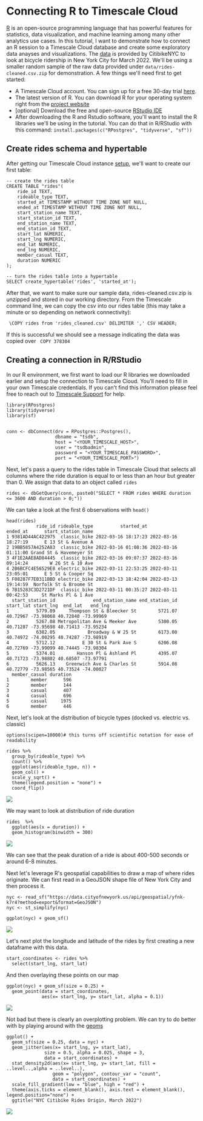 # Connecting R to Timescale Cloud

[R](https://www.r-project.org/) is an open-source programming language that has powerful features for statistics, data visualization, and machine learning among many other analytics use cases. In this tutorial, I want to demonstrate how to connect an R session to a Timescale Cloud database and create some exploratory data anayses and visualizations. The [data](https://ride.citibikenyc.com/system-data) is provided by CitibikeNYC to look at bicycle ridership in New York City for March 2022. We'll be using a smaller random sample of the raw data provided under `data/rides-cleaned.csv.zip` for demonstration. A few things we'll need first to get started:

- A Timescale Cloud account. You can sign up for a free 30-day trial [here](https://www.timescale.com/).
- The latest version of R. You can download R for your operating system right from the [project website](https://www.r-project.org/)
- [optional] Download the free and open-source [RStudio IDE](https://www.rstudio.com/products/rstudio/)
- After downloading the R and Rstudio software, you'll want to install the R libraries we'll be using in the tutorial. You can do that in R/RStudio with this command: ```install.packages(c("RPostgres", "tidyverse", "sf"))```

## Create rides schema and hypertable

After getting our Timescale Cloud instance [setup](https://docs.timescale.com/getting-started/latest/create-database/), we'll want to create our first table:

```
-- create the rides table
CREATE TABLE "rides"(
    ride_id TEXT,
    rideable_type TEXT,
    started_at TIMESTAMP WITHOUT TIME ZONE NOT NULL,
    ended_at TIMESTAMP WITHOUT TIME ZONE NOT NULL,
    start_station_name TEXT,
    start_station_id TEXT,
    end_station_name TEXT,
    end_station_id TEXT,
    start_lat NUMERIC, 
    start_lng NUMERIC,
    end_lat NUMERIC,
    end_lng NUMERIC,
    member_casual TEXT,
    duration NUMERIC
);

-- turn the rides table into a hypertable
SELECT create_hypertable('rides', 'started_at');

```

After that, we want to make sure our sample data, rides-cleaned.csv.zip is unzipped and stored in our working directory. From the Timescale command line, we can copy the csv into our rides table (this may take a minute or so depending on network connectivity):


```
 \COPY rides from 'rides_cleaned.csv' DELIMITER ',' CSV HEADER;

```
If this is successful we should see a message indicating the data was copied over ` COPY 378304`

## Creating a connection in R/RStudio

In our R environment, we first want to load our R libraries we downloaded earlier and setup the connection to Timescale Cloud. You'll need to fill in your own Timescale credentials. If you can't find this information please feel free to reach out to [Timescale Support](https://www.timescale.com/support/) for help. 

```
library(RPostgres)
library(tidyverse)
library(sf)


conn <- dbConnect(drv = RPostgres::Postgres(),
                  dbname = "tsdb",
                  host = "<YOUR_TIMESCALE_HOST>",
                  user = "tsdbadmin",
                  password = "<YOUR_TIMESCALE_PASSWORD>",
                  port = "<YOUR_TIMESCALE_PORT>")

```
Next, let's pass a query to the rides table in Timescale Cloud that selects all columns where the ride duration is equal to or less than an hour but greater than 0. We assign that data to an object called `rides`

```
rides <- dbGetQuery(conn, paste0("SELECT * FROM rides WHERE duration <= 3600 AND duration > 0;"))
```

We can take a look at the first 6 observations with `head()`

```
head(rides)
           ride_id rideable_type          started_at            ended_at      start_station_name
1 9381AD44AC422975  classic_bike 2022-03-16 18:17:23 2022-03-16 18:27:19      E 13 St & Avenue A
2 19BB5857A4252A83  classic_bike 2022-03-16 01:08:36 2022-03-16 01:11:00 Grand St & Havemeyer St
3 4F1E2AAE8AD84445  classic_bike 2022-03-16 09:07:37 2022-03-16 09:14:24        W 26 St & 10 Ave
4 2B6BCFC4E56529E8 electric_bike 2022-03-11 22:53:25 2022-03-11 23:05:01      E 5 St & Cooper Sq
5 F08287F7EB311BBD electric_bike 2022-03-13 18:42:04 2022-03-13 19:14:59  Norfolk St & Broome St
6 7B15283C3D2721DF  classic_bike 2022-03-11 00:35:27 2022-03-11 00:42:53     St Marks Pl & 1 Ave
  start_station_id              end_station_name end_station_id start_lat start_lng  end_lat   end_lng
1          5779.09     Thompson St & Bleecker St        5721.07  40.72967 -73.98068 40.72840 -73.99969
2          5267.08 Metropolitan Ave & Meeker Ave        5300.05  40.71287 -73.95698 40.71413 -73.95234
3          6382.05            Broadway & W 25 St        6173.08  40.74972 -74.00295 40.74287 -73.98919
4          5712.12          E 30 St & Park Ave S        6206.08  40.72769 -73.99099 40.74445 -73.98304
5          5374.01        Hanson Pl & Ashland Pl        4395.07  40.71723 -73.98802 40.68507 -73.97791
6          5626.13    Greenwich Ave & Charles St        5914.08  40.72779 -73.98565 40.73524 -74.00027
  member_casual duration
1        member      596
2        member      144
3        casual      407
4        casual      696
5        casual     1975
6        member      446
```

Next, let's look at the distribution of bicycle types (docked vs. electric vs. classic)

```
options(scipen=10000)# this turns off scientific notation for ease of readability

rides %>%
  group_by(rideable_type) %>%
  count() %>%
  ggplot(aes(rideable_type, n)) +
  geom_col() +
  scale_y_sqrt() +
  theme(legend.position = "none") +
  coord_flip()
```

![](https://github.com/wrathofquan/timescale-r-citibike/blob/main/images/rideable-type.png)

We may want to look at distribution of ride duration

```
rides  %>% 
  ggplot(aes(x = duration)) + 
  geom_histogram(binwidth = 300)
```
![](https://github.com/wrathofquan/timescale-r-citibike/blob/main/images/duration-histogram.png)

We can see that the peak duration of a ride is about 400-500 seconds or around 6-8 minutes. 

Next let's leverage R's geospatial capabilities to draw a map of where rides originate. We can first read in a GeoJSON shape file of New York City and then process it.

```
nyc <- read_sf("https://data.cityofnewyork.us/api/geospatial/yfnk-k7r4?method=export&format=GeoJSON")
nyc <- st_simplify(nyc)

ggplot(nyc) + geom_sf()
```
![](https://github.com/wrathofquan/timescale-r-citibike/blob/main/images/nyc-map.png)

Let's next plot the longitude and latitude of the rides by first creating a new dataframe with this data.

```
start_coordinates <- rides %>% 
  select(start_lng, start_lat)
```

And then overlaying these points on our map

```
ggplot(nyc) + geom_sf(size = 0.25) +
  geom_point(data = start_coordinates, 
             aes(x= start_lng, y= start_lat, alpha = 0.1))
```
![](https://github.com/wrathofquan/timescale-r-citibike/blob/main/images/nyc-points.png)

Not bad but there is clearly an overplotting problem. We can try to do better with by playing around with the [geoms](https://ggplot2.tidyverse.org/reference/)

```
ggplot() + 
  geom_sf(size = 0.25, data = nyc) +
  geom_jitter(aes(x= start_lng, y= start_lat), 
              size = 0.5, alpha = 0.025, shape = 3, 
              data = start_coordinates) +
  stat_density2d(aes(x= start_lng, y= start_lat, fill = ..level..,alpha = ..level..), 
                 geom = "polygon", contour_var = "count",
                 data = start_coordinates) +
  scale_fill_gradient(low = "blue", high = "red") +
  theme(axis.ticks = element_blank(), axis.text = element_blank(), legend.position="none") +
  ggtitle("NYC Citibike Rides Origin, March 2022")

```

![](https://github.com/wrathofquan/timescale-r-citibike/blob/main/images/nyc-points-density.png)

